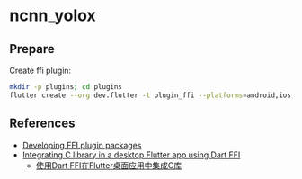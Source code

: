 # ncnn_yolox

## Prepare

Create ffi plugin:

```bash
mkdir -p plugins; cd plugins
flutter create --org dev.flutter -t plugin_ffi --platforms=android,ios,linux ncnn_yolox
```

## References

- [Developing FFI plugin packages](https://docs.flutter.dev/packages-and-plugins/developing-packages#plugin-ffi)
- [Integrating C library in a desktop Flutter app using Dart FFI](https://medium.com/flutter-community/integrating-c-library-in-a-desktop-flutter-app-using-dart-ffi-32560cb1169b)
  - [使用Dart FFI在Flutter桌面应用中集成C库](https://zhuanlan.zhihu.com/p/458488070)
